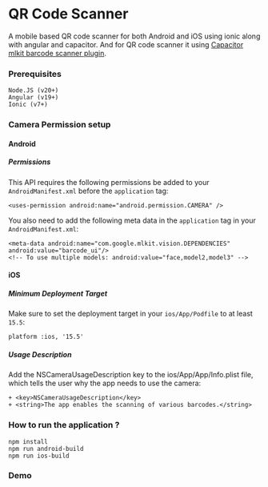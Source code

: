 # QR Code Scanner

A mobile based QR code scanner for both Android and iOS using ionic along with angular and capacitor. And for QR code scanner it using [Capacitor mlkit barcode scanner plugin](https://capawesome.io/plugins/mlkit/barcode-scanning/).

### Prerequisites
```
Node.JS (v20+)
Angular (v19+)
Ionic (v7+)
```

### Camera Permission setup
#### Android
##### Permissions
This API requires the following permissions be added to your `AndroidManifest.xml` before the `application` tag:
```
<uses-permission android:name="android.permission.CAMERA" />
```
You also need to add the following meta data in the `application` tag in your `AndroidManifest.xml`:
```
<meta-data android:name="com.google.mlkit.vision.DEPENDENCIES" android:value="barcode_ui"/>
<!-- To use multiple models: android:value="face,model2,model3" -->
```
#### iOS
##### Minimum Deployment Target
Make sure to set the deployment target in your `ios/App/Podfile` to at least `15.5`:
```
platform :ios, '15.5'
```
##### Usage Description
Add the NSCameraUsageDescription key to the ios/App/App/Info.plist file, which tells the user why the app needs to use the camera:
```
+ <key>NSCameraUsageDescription</key>
+ <string>The app enables the scanning of various barcodes.</string>
```

### How to run the application ?
```
npm install
npm run android-build
npm run ios-build
```

### Demo